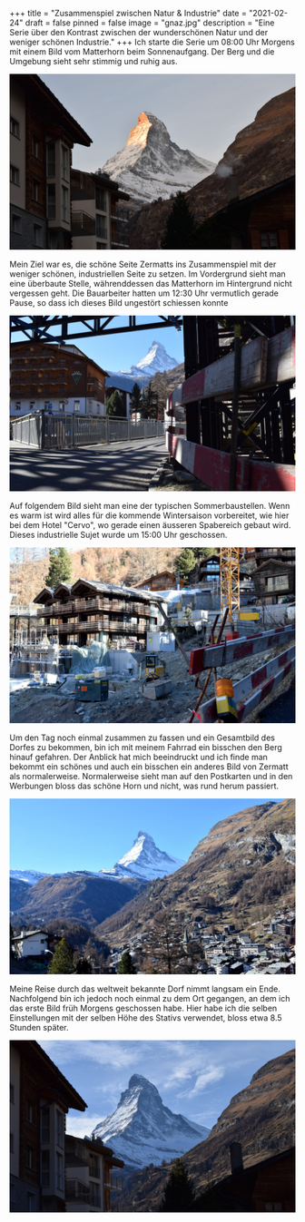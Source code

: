 +++
title = "Zusammenspiel zwischen Natur & Industrie"
date = "2021-02-24"
draft = false
pinned = false
image = "gnaz.jpg"
description = "Eine Serie über den Kontrast zwischen der wunderschönen Natur und der weniger schönen Industrie."
+++
Ich starte die Serie um 08:00 Uhr Morgens mit einem Bild vom Matterhorn beim Sonnenaufgang. Der Berg und die Umgebung sieht sehr stimmig und ruhig aus.

![](matterhornschlecht.jpg "Matterhorn 08:00 Uhr")

Mein Ziel war es, die schöne Seite Zermatts ins Zusammenspiel mit der weniger schönen, industriellen Seite zu setzen. Im Vordergrund sieht man eine überbaute Stelle, währenddessen das Matterhorn im Hintergrund nicht vergessen geht. Die Bauarbeiter hatten um 12:30 Uhr vermutlich gerade Pause, so dass ich dieses Bild ungestört schiessen konnte

![](dsc_03.jpg "Überbauung 12:30 Uhr")

Auf folgendem Bild sieht man eine der typischen Sommerbaustellen. Wenn es warm ist wird alles für die kommende Wintersaison vorbereitet, wie hier bei dem Hotel "Cervo", wo gerade einen äusseren Spabereich gebaut wird. Dieses industrielle Sujet wurde um 15:00 Uhr geschossen.

![](schmutz.jpg "Spabereich 14:00 Uhr")

Um den Tag noch einmal zusammen zu fassen und ein Gesamtbild des Dorfes zu bekommen, bin ich mit meinem Fahrrad ein bisschen den Berg hinauf gefahren. Der Anblick hat mich beeindruckt und ich finde man bekommt ein schönes und auch ein bisschen ein anderes Bild von Zermatt als normalerweise. Normalerweise sieht man auf den Postkarten und in den Werbungen bloss das schöne Horn und nicht, was rund herum passiert.

![](gnaz.jpg "Dorf 15:15 Uhr")

Meine Reise durch das weltweit bekannte Dorf nimmt langsam ein Ende. Nachfolgend bin ich jedoch noch einmal zu dem Ort gegangen, an dem ich das erste Bild früh Morgens geschossen habe. Hier habe ich die selben Einstellungen mit der selben Höhe des Stativs verwendet, bloss etwa 8.5 Stunden später.

![](moin.jpg "Matterhorn 16:00 Uhr")